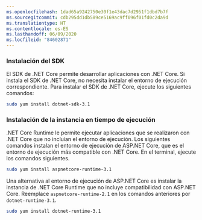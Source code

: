 ```yaml
---
ms.openlocfilehash: 1dad65a9242750e30f1e43dac7d2951f1dbd7b7f
ms.sourcegitcommit: cdb295dd1db589ce5169ac9ff096f01fd0c2da9d
ms.translationtype: HT
ms.contentlocale: es-ES
ms.lasthandoff: 06/09/2020
ms.locfileid: "84602871"
---
```


### <a name="install-the-sdk"></a>Instalación del SDK

El SDK de .NET Core permite desarrollar aplicaciones con .NET Core. Si instala el SDK de .NET Core, no necesita instalar el entorno de ejecución correspondiente. Para instalar el SDK de .NET Core, ejecute los siguientes comandos:

```bash
sudo yum install dotnet-sdk-3.1
```

### <a name="install-the-runtime"></a>Instalación de la instancia en tiempo de ejecución

.NET Core Runtime le permite ejecutar aplicaciones que se realizaron con .NET Core que no incluían el entorno de ejecución. Los siguientes comandos instalan el entorno de ejecución de ASP.NET Core, que es el entorno de ejecución más compatible con .NET Core. En el terminal, ejecute los comandos siguientes.

```bash
sudo yum install aspnetcore-runtime-3.1
```

Una alternativa al entorno de ejecución de ASP.NET Core es instalar la instancia de .NET Core Runtime que no incluye compatibilidad con ASP.NET Core. Reemplace `aspnetcore-runtime-2.1` en los comandos anteriores por `dotnet-runtime-3.1`.

```bash
sudo yum install dotnet-runtime-3.1
```
